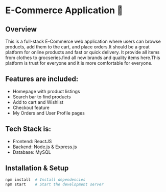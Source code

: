 # E-Commerce Application 🛒

## Overview
This is a full-stack E-Commerce web application where users can browse products, add them to the cart, and place orders.It should be a great platform for online products and fast or quick delivery. It provide all items from clothes to grocseries.find all new brands and quality items here.This platform is trust for everyone and it is more comfortable for everyone.

## Features are included:
-  Homepage with product listings
-  Search bar to find products
-  Add to cart and Wishlist
-  Checkout feature
-  My Orders and User Profile pages

## Tech Stack is:
- Frontend: ReactJS 
- Backend: Node.js & Express.js 
- Database: MySQL 

## Installation & Setup
```sh
npm install  # Install dependencies
npm start    # Start the development server

